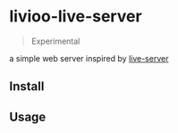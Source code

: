 # livioo-live-server

> Experimental

a simple web server inspired by [live-server](https://www.npmjs.com/package/live-server)

## Install
## Usage
